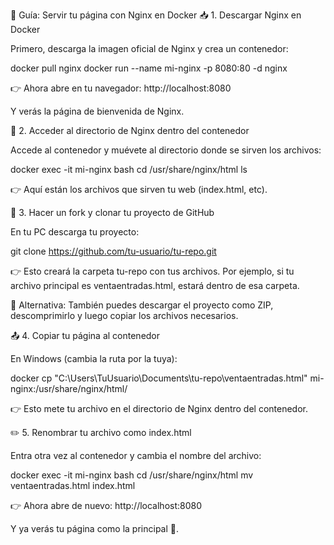 🚀 Guía: Servir tu página con Nginx en Docker
📥 1. Descargar Nginx en Docker

Primero, descarga la imagen oficial de Nginx y crea un contenedor:

docker pull nginx
docker run --name mi-nginx -p 8080:80 -d nginx


👉 Ahora abre en tu navegador:
http://localhost:8080

Y verás la página de bienvenida de Nginx.

📂 2. Acceder al directorio de Nginx dentro del contenedor

Accede al contenedor y muévete al directorio donde se sirven los archivos:

docker exec -it mi-nginx bash
cd /usr/share/nginx/html
ls


👉 Aquí están los archivos que sirven tu web (index.html, etc).

🍴 3. Hacer un fork y clonar tu proyecto de GitHub

En tu PC descarga tu proyecto:

git clone https://github.com/tu-usuario/tu-repo.git


👉 Esto creará la carpeta tu-repo con tus archivos.
Por ejemplo, si tu archivo principal es ventaentradas.html, estará dentro de esa carpeta.

📌 Alternativa:
También puedes descargar el proyecto como ZIP, descomprimirlo y luego copiar los archivos necesarios.

📤 4. Copiar tu página al contenedor

En Windows (cambia la ruta por la tuya):

docker cp "C:\Users\TuUsuario\Documents\tu-repo\ventaentradas.html" mi-nginx:/usr/share/nginx/html/


👉 Esto mete tu archivo en el directorio de Nginx dentro del contenedor.

✏️ 5. Renombrar tu archivo como index.html

Entra otra vez al contenedor y cambia el nombre del archivo:

docker exec -it mi-nginx bash
cd /usr/share/nginx/html
mv ventaentradas.html index.html


👉 Ahora abre de nuevo:
http://localhost:8080

Y ya verás tu página como la principal 🎉.
